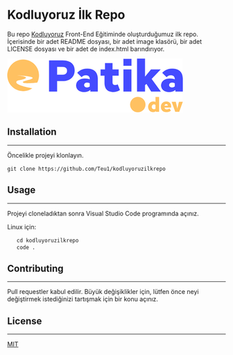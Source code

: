 # **Kodluyoruz İlk Repo**

Bu repo [Kodluyoruz](https://www.kodluyoruz.org/) Front-End Eğitiminde oluşturduğumuz ilk repo. İçerisinde bir adet README dosyası, bir adet image klasörü, bir adet LICENSE dosyası ve bir adet de index.html barındırıyor.

![Repo Açılış Görseli](Image/image.png)

## **Installation**

---

Öncelikle projeyi klonlayın.

```
git clone https://github.com/Teu1/kodluyoruzilkrepo
```

## **Usage**

---

Projeyi cloneladıktan sonra Visual Studio Code programında açınız.

Linux için:

```
   cd kodluyoruzilkrepo
   code .
```

## **Contributing**

---

Pull requestler kabul edilir. Büyük değişiklikler için, lütfen önce neyi değiştirmek istediğinizi tartışmak için bir konu açınız.

## **License**

---

[MIT](https://choosealicense.com/licenses/mit/)
